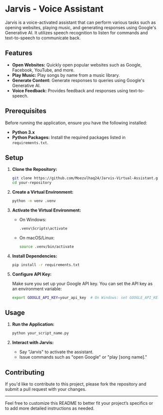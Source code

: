 # Jarvis - Voice Assistant

Jarvis is a voice-activated assistant that can perform various tasks such as opening websites, playing music, and generating responses using Google's Generative AI. It utilizes speech recognition to listen for commands and text-to-speech to communicate back.

## Features

- **Open Websites:** Quickly open popular websites such as Google, Facebook, YouTube, and more.
- **Play Music:** Play songs by name from a music library.
- **Generate Content:** Generate responses to queries using Google's Generative AI.
- **Voice Feedback:** Provides feedback and responses using text-to-speech.

## Prerequisites

Before running the application, ensure you have the following installed:

- **Python 3.x**
- **Python Packages:** Install the required packages listed in `requirements.txt`.

## Setup

1. **Clone the Repository:**

   ```bash
   git clone https://github.com/Moezulhaq24/Jarvis-Virtual-Assistant.git
   cd your-repository
   ```

2. **Create a Virtual Environment:**

   ```bash
   python -m venv .venv
   ```

3. **Activate the Virtual Environment:**

   - On Windows:

     ```bash
     .venv\Scripts\activate
     ```

   - On macOS/Linux:

     ```bash
     source .venv/bin/activate
     ```

4. **Install Dependencies:**

   ```bash
   pip install -r requirements.txt
   ```

5. **Configure API Key:**

   Make sure you set up your Google API key. You can set the API key as an environment variable:

   ```bash
   export GOOGLE_API_KEY=your_api_key  # On Windows: set GOOGLE_API_KEY=your_api_key
   ```

## Usage

1. **Run the Application:**

   ```bash
   python your_script_name.py
   ```

2. **Interact with Jarvis:**

   - Say "Jarvis" to activate the assistant.
   - Issue commands such as "open Google" or "play [song name]."

## Contributing

If you'd like to contribute to this project, please fork the repository and submit a pull request with your changes.


---

Feel free to customize this README to better fit your project’s specifics or to add more detailed instructions as needed. 
